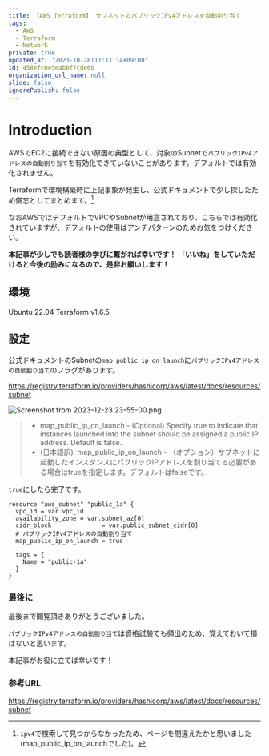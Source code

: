 ```yaml
---
title: 【AWS Terraform】 サブネットのパブリックIPv4アドレスを自動割り当て
tags:
  - AWS
  - Terraform
  - Network
private: true
updated_at: '2023-10-28T11:11:14+09:00'
id: 458efc0e5eabbf7cde60
organization_url_name: null
slide: false
ignorePublish: false
---
```


# Introduction

AWSでEC2に接続できない原因の典型として、対象のSubnetで`パブリックIPv4アドレスの自動割り当て`を有効化できていないことがあります。デフォルトでは有効化されません。

Terraformで環境構築時に上記事象が発生し、公式ドキュメントで少し探したため備忘としてまとめます。[^1]
[^1]:`ipv4`で検索して見つからなかったため、ページを間違えたかと思いました(map_public_ip_on_launchでした)。

なおAWSではデフォルトでVPCやSubnetが用意されており、こちらでは有効化されていますが、デフォルトの使用はアンチパターンのためお気をつけください。

**本記事が少しでも読者様の学びに繋がれば幸いです！**
**「いいね」をしていただけると今後の励みになるので、是非お願いします！**

## 環境

Ubuntu 22.04
Terraform v1.6.5

## 設定

公式ドキュメントのSubnetの`map_public_ip_on_launch`に`パブリックIPv4アドレスの自動割り当て`のフラグがあります。

https://registry.terraform.io/providers/hashicorp/aws/latest/docs/resources/subnet

![Screenshot from 2023-12-23 23-55-00.png](https://qiita-image-store.s3.ap-northeast-1.amazonaws.com/0/3292052/5b740f2a-deb0-27f6-d4d9-002d28c1366c.png)

> - map_public_ip_on_launch - (Optional) Specify true to indicate that instances launched into the subnet should be assigned a public IP address. Default is false.
>   <br>
> - (日本語訳): map_public_ip_on_launch - （オプション）サブネットに起動したインスタンスにパブリックIPアドレスを割り当てる必要がある場合はtrueを指定します。デフォルトはfalseです。

`true`にしたら完了です。

```hcl: subnet.tf
resource "aws_subnet" "public_1a" {
  vpc_id = var.vpc_id
  availability_zone = var.subnet_az[0]
  cidr_block              = var.public_subnet_cidr[0]
  # パブリックIPv4アドレスの自動割り当て
  map_public_ip_on_launch = true

  tags = {
    Name = "public-1a"
  }
}

```

### 最後に

最後まで閲覧頂きありがとうございました。

`パブリックIPv4アドレスの自動割り当て`は資格試験でも頻出のため、覚えておいて損はないと思います。

本記事がお役に立てば幸いです！

### 参考URL

https://registry.terraform.io/providers/hashicorp/aws/latest/docs/resources/subnet
